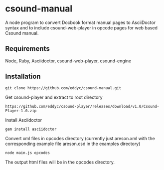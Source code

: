# csound-manual
A node program to convert Docbook format manual pages to AsciiDoctor syntax and to include csound-web-player in opcode pages for web based Csound manual.

## Requirements

Node, Ruby, Asciidoctor, csound-web-player, csound-engine
## Installation


``
 git clone https://github.com/eddyc/csound-manual.git
 ``

Get csound-player and extract to root directory


``
https://github.com/eddyc/csound-player/releases/download/v1.0/Csound-Player-1.0.zip
``

 Install Asciidoctor

 ``
 gem install asciidoctor
 ``

 Convert xml files in opcodes directory (currently just areson.xml with the corresponding example file areson.csd in the examples directory)

``
node main.js opcodes
``

The output html files will be in the opcodes directory.
